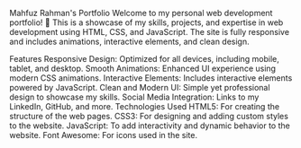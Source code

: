 Mahfuz Rahman's Portfolio
Welcome to my personal web development portfolio! 🚀 This is a showcase of my skills, projects, and expertise in web development using HTML, CSS, and JavaScript. The site is fully responsive and includes animations, interactive elements, and clean design.

Features
Responsive Design: Optimized for all devices, including mobile, tablet, and desktop.
Smooth Animations: Enhanced UI experience using modern CSS animations.
Interactive Elements: Includes interactive elements powered by JavaScript.
Clean and Modern UI: Simple yet professional design to showcase my skills.
Social Media Integration: Links to my LinkedIn, GitHub, and more.
Technologies Used
HTML5: For creating the structure of the web pages.
CSS3: For designing and adding custom styles to the website.
JavaScript: To add interactivity and dynamic behavior to the website.
Font Awesome: For icons used in the site.

